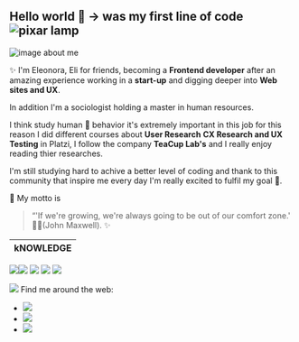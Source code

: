 ## Hello world 👋 → was my first line of code ![pixar lamp](https://img.icons8.com/color/48/000000/pixar-lamp.png)

![image about me](https://user-images.githubusercontent.com/70522059/103151338-8e5ee580-477d-11eb-8e11-19e9bfd31885.jpeg)

✨ I'm Eleonora, Eli for friends, becoming a **Frontend developer** after an amazing experience working in a **start-up** and digging deeper into **Web sites and UX**. 

In addition I'm a sociologist holding a master in human resources. 

I think study human 🧬 behavior it's extremely important in this job for this reason I did different courses about **User Research** **CX Research and UX Testing** in Platzi, I follow the company **TeaCup Lab's** and I really enjoy reading thier researches. 

I'm still studying hard to achive a better level of coding and thank to this community that inspire me every day I'm really excited to fulfil my goal 🎯.

📑 My motto is 
> “'If we're growing, we're always going to be out of our comfort zone.'
> 🧗‍♀️(John Maxwell). ✨
 
kNOWLEDGE | 
------------ |
<img src="https://img.icons8.com/color/48/000000/html-5.png"/><img src="https://img.icons8.com/fluent-systems-filled/48/ffffff/css-filetype.png"/> <img src="https://img.icons8.com/color/48/000000/sass.png"/> <img src="https://img.icons8.com/color/48/000000/javascript.png"/> <img src="https://img.icons8.com/color/48/ffffff/react-native.png"/>

 <img src="https://img.icons8.com/android/24/ffffff/world-map.png"/> Find me around the web: 
* <a href="https://www.linkedin.com/in/eleonora-dell-amico/"><img src="https://img.icons8.com/fluent/48/ffffff/linkedin.png"/></a> 
* <a href="mailto:eleonoradellamico4@gmail.com"><img src="https://img.icons8.com/fluent/48/ffffff/email-open.png"/> </a> 
* <a href="https://twitter.com/eli_ucora"><img src="https://img.icons8.com/fluent/48/ffffff/twitter.png"/> </a> 


   
   
